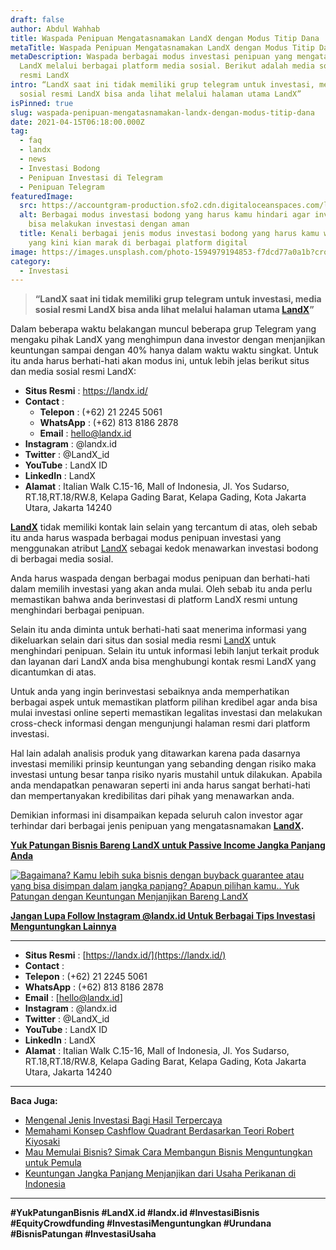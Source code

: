 ```yaml
---
draft: false
author: Abdul Wahhab
title: Waspada Penipuan Mengatasnamakan LandX dengan Modus Titip Dana
metaTitle: Waspada Penipuan Mengatasnamakan LandX dengan Modus Titip Dana
metaDescription: Waspada berbagai modus investasi penipuan yang mengatasnamakan
  LandX melalui berbagai platform media sosial. Berikut adalah media sosial
  resmi LandX
intro: “LandX saat ini tidak memiliki grup telegram untuk investasi, media
  sosial resmi LandX bisa anda lihat melalui halaman utama LandX”
isPinned: true
slug: waspada-penipuan-mengatasnamakan-landx-dengan-modus-titip-dana
date: 2021-04-15T06:18:00.000Z
tag:
  - faq
  - landx
  - news
  - Investasi Bodong
  - Penipuan Investasi di Telegram
  - Penipuan Telegram
featuredImage:
  src: https://accountgram-production.sfo2.cdn.digitaloceanspaces.com/landx_ghost/2021/11/Hati-hati-penipuan-investasi-bodong-yang-mengatasnamakan-LandX-di-Telegram.jpg
  alt: Berbagai modus investasi bodong yang harus kamu hindari agar investasi kamu
    bisa melakukan investasi dengan aman
  title: Kenali berbagai jenis modus investasi bodong yang harus kamu waspadai
    yang kini kian marak di berbagai platform digital
image: https://images.unsplash.com/photo-1594979194853-f7dcd77a0a1b?crop=entropy&cs=tinysrgb&fit=max&fm=jpg&ixid=MnwxMTc3M3wwfDF8c2VhcmNofDN8fHNjYW18ZW58MHx8fHwxNjM5MDI4NjM0&ixlib=rb-1.2.1&q=80&w=1080
category:
  - Investasi
---
```



> **“LandX saat ini tidak memiliki grup telegram untuk investasi, media sosial resmi LandX bisa anda lihat melalui halaman utama [LandX](https://landx.id/)”**

Dalam beberapa waktu belakangan muncul beberapa grup Telegram yang mengaku pihak LandX yang menghimpun dana investor dengan menjanjikan keuntungan sampai dengan 40% hanya dalam waktu waktu singkat. Untuk itu anda harus berhati-hati akan  modus ini, untuk lebih jelas berikut situs dan media sosial resmi LandX:

* **Situs Resmi**    : https://landx.id/
* **Contact**  : 
    - **Telepon**    : (+62) 21 2245 5061 
    - **WhatsApp**   : (+62) 813 8186 2878 
    - **Email**      : hello@landx.id
* **Instagram**      : @landx.id
* **Twitter**        : @LandX_id
* **YouTube**        : LandX ID
* **LinkedIn**       : LandX
* **Alamat**         : Italian Walk C.15-16, Mall of Indonesia, Jl. Yos Sudarso, RT.18,RT.18/RW.8, Kelapa Gading Barat, Kelapa Gading, Kota Jakarta Utara,  Jakarta 14240

**[LandX](https://landx.id/)** tidak memiliki kontak lain selain yang tercantum di atas, oleh sebab itu anda harus waspada berbagai modus penipuan  investasi yang menggunakan atribut [LandX](https://landx.id/) sebagai kedok menawarkan investasi bodong di berbagai media sosial.

Anda harus waspada dengan berbagai modus penipuan dan berhati-hati dalam memilih investasi yang akan anda mulai. Oleh sebab itu anda perlu memastikan bahwa anda berinvestasi di platform LandX resmi untung menghindari berbagai penipuan.

Selain itu anda diminta untuk berhati-hati saat menerima informasi yang dikeluarkan selain dari situs dan sosial media resmi [LandX](https://landx.id/) untuk menghindari penipuan. Selain itu untuk informasi lebih lanjut terkait produk dan layanan dari LandX anda bisa menghubungi kontak resmi LandX yang dicantumkan di atas.

Untuk anda yang ingin berinvestasi sebaiknya anda memperhatikan berbagai aspek untuk memastikan platform pilihan kredibel agar anda bisa mulai investasi online seperti memastikan legalitas investasi dan melakukan cross-check informasi dengan mengunjungi halaman resmi dari platform investasi.

Hal lain adalah analisis produk yang ditawarkan karena pada dasarnya investasi memiliki prinsip keuntungan yang sebanding dengan risiko maka investasi untung besar tanpa risiko nyaris mustahil untuk dilakukan. Apabila anda mendapatkan penawaran seperti ini anda harus sangat berhati-hati dan mempertanyakan kredibilitas dari pihak yang menawarkan anda.

Demikian informasi ini disampaikan kepada seluruh calon investor agar terhindar dari berbagai jenis penipuan yang mengatasnamakan **[LandX](https://landx.id/).**  

[**Yuk Patungan Bisnis Bareng LandX untuk Passive Income Jangka Panjang Anda**](https://landx.id/project/)

[![Bagaimana? Kamu lebih suka bisnis dengan buyback guarantee atau yang bisa disimpan dalam jangka panjang? Apapun pilihan kamu.. Yuk Patungan  dengan Keuntungan Menjanjikan Bareng LandX](https://accountgram-production.sfo2.cdn.digitaloceanspaces.com/landx_ghost/2021/10/Equity-Crowdfunding-di-Indonesia-1--3.png)](http://landx.id/project/)

[**Jangan Lupa Follow Instagram @landx.id Untuk Berbagai Tips Investasi Menguntungkan Lainnya**](https://www.instagram.com/landx.id/?utm_medium=copy_link)

---

* **Situs Resmi** : [https://landx.id/](https://landx.id/)
* **Contact** :
* **Telepon** : (+62) 21 2245 5061
* **WhatsApp** : (+62) 813 8186 2878
* **Email** : [hello@landx.id]
* **Instagram** : @landx.id
* **Twitter** : @LandX_id
* **YouTube** : LandX ID
* **LinkedIn** : LandX
* **Alamat** : Italian Walk C.15-16, Mall of Indonesia, Jl. Yos Sudarso, RT.18,RT.18/RW.8, Kelapa Gading Barat, Kelapa Gading, Kota Jakarta Utara,  Jakarta 14240

---

**Baca Juga:**

* [Mengenal Jenis Investasi Bagi Hasil Terpercaya](https://landx.id/blog/mengenal-jenis-investasi-bagi-hasil-terpercaya/)
* [Memahami Konsep Cashflow Quadrant Berdasarkan Teori Robert Kiyosaki](https://landx.id/blog/konsep-cashflow-quadrant-robert-kiyosaki/)
* [Mau Memulai Bisnis? Simak Cara Membangun Bisnis Menguntungkan untuk Pemula](https://landx.id/blog/mau-memulai-bisnis-simak-cara-membangun-bisnis-menguntungkan-untuk-pemula/)
* [Keuntungan Jangka Panjang Menjanjikan dari Usaha Perikanan di Indonesia](https://landx.id/blog/bisnis-perikanan-tangkap-di-indonesia/)

---

**#YukPatunganBisnis    #LandX.id    #landx.id     #InvestasiBisnis    #EquityCrowdfunding    #InvestasiMenguntungkan     #Urundana    #BisnisPatungan    #InvestasiUsaha**


